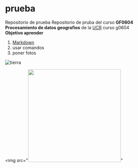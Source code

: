 # prueba
Repositorio de prueba
Repositorio de pruba del curso __GF0604 Procesamiento de datos geografios__ de la [UCR](https://www.ucr.ac.cr/)
curso g0604\
__Objetivo aprender__
1. [Markdown](https://www.markdowntutorial.com/)
2. usar comandos
3. poner fotos

![tierra](https://upload.wikimedia.org/wikipedia/commons/thumb/1/1f/As08-16-2593.jpg/280px-As08-16-2593.jpg)

<img src="<img src="https://upload.wikimedia.org/wikipedia/commons/thumb/1/1f/As08-16-2593.jpg/678px-As08-16-2593.jpg?20120418171958" width="300">"
